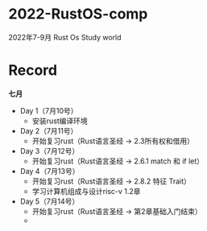 # 2022-RustOS-comp
2022年7-9月 Rust Os Study world



# Record

**七月**

- Day 1（7月10号）
  - 安装rust编译环境
- Day 2（7月11号）
  - 开始复习rust（Rust语言圣经 -> 2.3所有权和借用）
- Day 3（7月12号）
  - 开始复习rust（Rust语言圣经 -> 2.6.1 match 和 if let）
- Day 4（7月13号）
  - 开始复习rust（Rust语言圣经 -> 2.8.2 特征 Trait）
  - 学习计算机组成与设计risc-v 1.2章
- Day 5（7月14号）
  - 开始复习rust（Rust语言圣经 -> 第2章基础入门结束）
  - 
